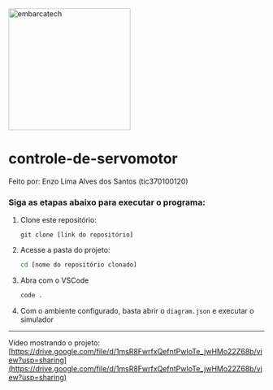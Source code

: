 <img src="https://softex.br/wp-content/uploads/2024/09/EmbarcaTech_logo_Azul-1030x428.png" alt="embarcatech" width="240">

# controle-de-servomotor

Feito por: Enzo Lima Alves dos Santos (tic370100120)

### Siga as etapas abaixo para executar o programa:

1. Clone este repositório:
   
   ```git
   git clone [link do repositório]
   ```

2. Acesse a pasta do projeto:
   
   ```bash
   cd [nome do repositório clonado]
   ```

3. Abra com o VSCode
   
   ```bash
   code .
   ```

4. Com o ambiente configurado, basta abrir o `diagram.json` e executar o simulador

---
Vídeo mostrando o projeto: [https://drive.google.com/file/d/1msR8FwrfxQefntPwIoTe_jwHMo22Z68b/view?usp=sharing](https://drive.google.com/file/d/1msR8FwrfxQefntPwIoTe_jwHMo22Z68b/view?usp=sharing)
